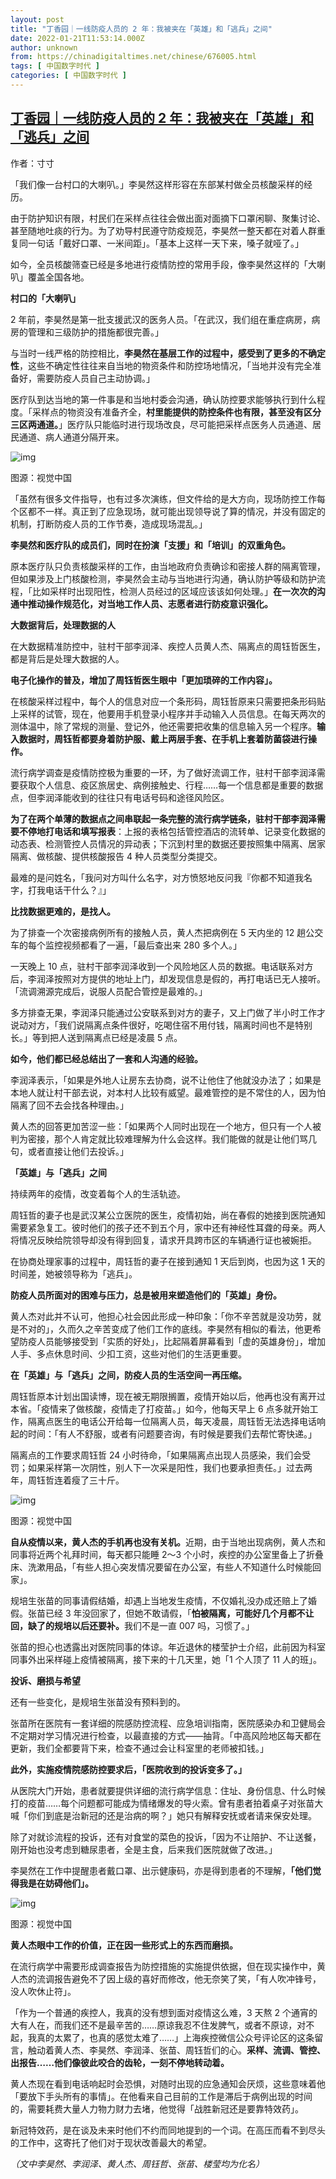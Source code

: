 ```yaml
---
layout: post
title: "丁香园｜一线防疫人员的 2 年：我被夹在「英雄」和「逃兵」之间"
date: 2022-01-21T11:53:14.000Z
author: unknown
from: https://chinadigitaltimes.net/chinese/676005.html
tags: [ 中国数字时代 ]
categories: [ 中国数字时代 ]
---
```

<!--1642765994000-->
[丁香园｜一线防疫人员的 2 年：我被夹在「英雄」和「逃兵」之间](https://chinadigitaltimes.net/chinese/676005.html)
------

<div>
<p><zz>作者：寸寸</zz></p><p>「我们像一台村口的大喇叭。」李昊然这样形容在东部某村做全员核酸采样的经历。</p><p>由于防护知识有限，村民们在采样点往往会做出面对面摘下口罩闲聊、聚集讨论、甚至随地吐痰的行为。为了劝导村民遵守防疫规范，李昊然一整天都在对着人群重复同一句话「戴好口罩、一米间距」。「基本上这样一天下来，嗓子就哑了。」</p><p>如今，全员核酸筛查已经是多地进行疫情防控的常用手段，像李昊然这样的「大喇叭」覆盖全国各地。</p><p><strong>村口的「大喇叭」</strong></p><p>2 年前，李昊然是第一批支援武汉的医务人员。「在武汉，我们组在重症病房，病房的管理和三级防护的措施都很完善。」</p><p>与当时一线严格的防控相比，<strong>李昊然在基层工作的过程中，感受到了更多的不确定性</strong>，这些不确定性往往来自当地的物资条件和防控场地情况，「当地并没有完全准备好，需要防疫人员自己主动协调。」</p><p>医疗队到达当地的第一件事是和当地村委会沟通，确认防控要求能够执行到什么程度。「采样点的物资没有准备齐全，<strong>村里能提供的防控条件也有限，甚至没有区分三区两通道。</strong>」医疗队只能临时进行现场改良，尽可能把采样点医务人员通道、居民通道、病人通道分隔开来。</p><p><img src="https://chinadigitaltimes.net/chinese/files/2022/01/post-676005-61ea3a4852c95." alt="img" /></p><p><ts>图源：视觉中国</ts></p><p>「虽然有很多文件指导，也有过多次演练，但文件给的是大方向，现场防控工作每个区都不一样。真正到了应急现场，就可能出现领导说了算的情况，并没有固定的机制，打断防疫人员的工作节奏，造成现场混乱。」</p><p><strong>李昊然和医疗队的成员们，同时在扮演「支援」和「培训」的双重角色。</strong></p><p>原本医疗队只负责核酸采样的工作，由当地政府负责确诊和密接人群的隔离管理，但如果涉及上门核酸检测，李昊然会主动与当地进行沟通，确认防护等级和防护流程，「比如采样时出现阳性，检测人员经过的区域应该该如何处理。」<strong>在一次次的沟通中推动操作规范化，对当地工作人员、志愿者进行防疫意识强化。</strong></p><p><strong>大数据背后，处理数据的人</strong></p><p>在大数据精准防控中，驻村干部李润泽、疾控人员黄人杰、隔离点的周钰哲医生，都是背后是处理大数据的人。</p><p><strong>电子化操作的普及，增加了周钰哲医生眼中「更加琐碎的工作内容」。</strong></p><p>在核酸采样过程中，每个人的信息对应一个条形码，周钰哲原来只需要把条形码贴上采样的试管，现在，他要用手机登录小程序并手动输入人员信息。在每天两次的测体温中，除了常规的测量、登记外，他还需要把收集的信息输入另一个程序。<strong>输入数据时，周钰哲都要身着防护服、戴上两层手套、在手机上套着防菌袋进行操作。</strong></p><p>流行病学调查是疫情防控极为重要的一环，为了做好流调工作，驻村干部李润泽需要获取个人信息、疫区旅居史、病例接触史、行程……每一个信息都是重要的数据点，但李润泽能收到的往往只有电话号码和途径风险区。</p><p><strong>为了在两个单薄的数据点之间串联起一条完整的流行病学链条，驻村干部李润泽需要不停地打电话和填写报表</strong>：上报的表格包括管控酒店的流转单、记录变化数据的动态表、检测管控人员情况的异动表；下沉到村里的数据还要按照集中隔离、居家隔离、做核酸、提供核酸报告 4 种人员类型分类提交。</p><p>最难的是问姓名，「我问对方叫什么名字，对方愤怒地反问我『你都不知道我名字，打我电话干什么？』」</p><p><strong>比找数据更难的，是找人。</strong></p><p>为了排查一个次密接病例所有的接触人员，黄人杰把病例在 5 天内坐的 12 趟公交车的每个监控视频都看了一遍，「最后查出来 280 多个人。」</p><p>一天晚上 10 点，驻村干部李润泽收到一个风险地区人员的数据。电话联系对方后，李润泽按照对方提供的地址上门，却发现信息是假的，再打电话已无人接听。「流调溯源完成后，说服人员配合管控是最难的。」</p><p>多方排查无果，李润泽只能通过公安联系到对方的妻子，又上门做了半小时工作才说动对方，「我们说隔离点条件很好，吃喝住宿不用付钱，隔离时间也不是特别长。」等到把人送到隔离点已经是凌晨 5 点。</p><p><strong>如今，他们都已经总结出了一套和人沟通的经验。</strong></p><p>李润泽表示，「如果是外地人让房东去协商，说不让他住了他就没办法了；如果是本地人就让村干部去说，对本村人比较有威望。最难管控的是不常住的人，因为怕隔离了回不去会找各种理由。」</p><p>黄人杰的回答更加苦涩一些：「如果两个人同时出现在一个地方，但只有一个人被判为密接，那个人肯定就比较难理解为什么会这样。我们能做的就是让他们骂几句，或者直接让他们去投诉。」</p><p><strong>「英雄」与「逃兵」之间</strong></p><p>持续两年的疫情，改变着每个人的生活轨迹。</p><p>周钰哲的妻子也是武汉某公立医院的医生，疫情初始，尚在春假的她接到医院通知需要紧急复工。彼时他们的孩子还不到五个月，家中还有神经性耳聋的母亲。两人将情况反映给院领导却没有得到回复，请求开具跨市区的车辆通行证也被婉拒。</p><p>在协商处理家事的过程中，周钰哲的妻子在接到通知 1 天后到岗，也因为这 1 天的时间差，她被领导称为「逃兵」。</p><p><strong>防疫人员所面对的困难与压力，总是被用来塑造他们的「英雄」身份。</strong></p><p>黄人杰对此并不认可，他担心社会因此形成一种印象：「你不辛苦就是没功劳，就是不对的」，久而久之辛苦变成了他们工作的底线。李昊然有相似的看法，他更希望防疫人员能够接受到「实质的好处」，比起隔着屏幕看到「虚的英雄身份」，增加人手、多点休息时间、少扣工资，这些对他们的生活更重要。</p><p><strong>在「英雄」与「逃兵」之间，防疫人员的生活空间一再压缩。</strong></p><p>周钰哲原本计划出国读博，现在被无期限搁置，疫情开始以后，他再也没有离开过本省。「疫情来了做核酸，疫情走了打疫苗。」如今，他每天早上 6 点多就开始工作，隔离点医生的电话公开给每一位隔离人员，每天凌晨，周钰哲无法选择电话响起的时间：「有人不舒服，或者有问题要咨询，有时候是要我们去帮忙寄快递。」</p><p>隔离点的工作要求周钰哲 24 小时待命，「如果隔离点出现人员感染，我们会受罚；如果采样第一次阴性，别人下一次采是阳性，我们也要承担责任。」过去两年，周钰哲连着瘦了三十斤。</p><p><img src="https://chinadigitaltimes.net/chinese/files/2022/01/post-676005-61ea3a4aaa0ae." alt="img" /></p><p><zz>图源：视觉中国</zz></p><p><strong>自从疫情以来，黄人杰的手机再也没有关机。</strong>近期，由于当地出现病例，黄人杰和同事将近两个礼拜时间，每天都只能睡 2～3 个小时，疾控的办公室里备上了折叠床、洗漱用品，「有些人担心突发情况要留在办公室，有些人不知道什么时候能回家」。</p><p>规培生张苗的同事请假结婚，却遇上当地发生疫情，不仅婚礼没办成还赔上了婚假。张苗已经 3 年没回家了，但她不敢请假，「<strong>怕被隔离，可能好几个月都不让回，缺了的规培以后还要补。</strong>我们不是一直 007 吗，习惯了。」</p><p>张苗的担心也透露出对医院同事的体谅。年近退休的楼莹护士介绍，此前因为科室同事外出采样碰上疫情被隔离，接下来的十几天里，她「1 个人顶了 11 人的班」。</p><p><strong>投诉、磨损与希望</strong></p><p>还有一些变化，是规培生张苗没有预料到的。</p><p>张苗所在医院有一套详细的院感防控流程、应急培训指南，医院感染办和卫健局会不定期对学习情况进行检查，以最直接的方式——抽背。「中高风险地区每天都在更新，我们全都要背下来，检查不通过会让科室里的老师被扣钱。」</p><p><strong>此外，实施疫情院感防控要求后，「医院收到的投诉变多了。」</strong></p><p>从医院大门开始，患者就要提供详细的流行病学信息：住址、身份信息、什么时候打的疫苗……每个问题都可能成为情绪爆发的导火索。曾有患者拍着桌子对张苗大喊「你们到底是治新冠的还是治病的啊？」她只有解释安抚或者请来保安处理。</p><p>除了对就诊流程的投诉，还有对食堂的菜色的投诉，「因为不让陪护、不让送餐，刚开始也没考虑到糖尿患者，全是主食，后来我们医院就做了改进。」</p><p>李昊然在工作中提醒患者戴口罩、出示健康码，亦是得到患者的不理解，<strong>「他们觉得我是在妨碍他们」。</strong></p><p><img src="https://chinadigitaltimes.net/chinese/files/2022/01/post-676005-61ea3a4d0a685." alt="img" /></p><p><ts>图源：视觉中国</ts></p><p><strong>黄人杰眼中工作的价值，正在因一些形式上的东西而磨损。</strong></p><p>在流行病学中需要形成调查报告为防控措施的实施提供依据，但在现实操作中，黄人杰的流调报告避免不了因上级的喜好而修改，他无奈笑了笑，「有人吹冲锋号，没人吹休止符」。</p><p>「作为一个普通的疾控人，我真的没有想到面对疫情这么难，3 天熬 2 个通宵的大有人在，而我们还不是最辛苦的……原谅我忍不住发脾气，或者不原谅，对不起，我真的太累了，也真的感觉太难了……」上海疾控微信公众号评论区的这条留言，触动着黄人杰、李昊然、李润泽、张苗、周钰哲们的心。<strong>采样、流调、管控、出报告……他们像彼此咬合的齿轮，一刻不停地转动着。</strong></p><p>黄人杰现在看到电话响起时会恐惧，对随时出现的应急通知会厌烦，这些意味着他「要放下手头所有的事情」。在他看来自己目前的工作是滞后于病例出现的时间的，需要耗费大量人力物力财力去堵，他觉得「战胜新冠还是要靠特效药」。</p><p>新冠特效药，是在谈及未来时他们不约而同地提到的一个词。在高压而看不到尽头的工作中，这寄托了他们对于现状改善最大的希望。</p><p><em>（文中李昊然、李润泽、黄人杰、周钰哲、张苗、楼莹均为化名）</em></p>
</div>
